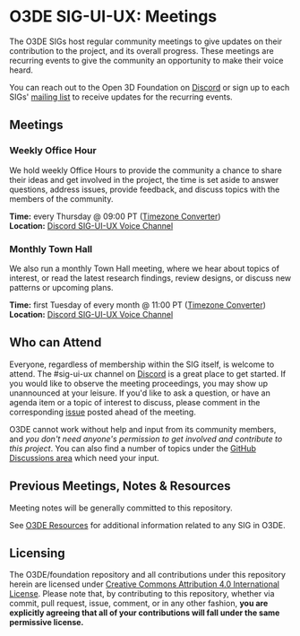 # O3DE SIG-UI-UX: Meetings

The O3DE SIGs host regular community meetings to give updates on their contribution to the project, and its overall progress. These meetings are recurring events to give the community an opportunity to make their voice heard.

You can reach out to the Open 3D Foundation on [Discord](https://discord.gg/F8jjUmpCBG) or sign up to each SIGs' [mailing list](https://lists.o3de.org/groups) to receive updates for the recurring events.

## Meetings

### Weekly Office Hour
We hold weekly Office Hours to provide the community a chance to share their ideas and get involved in the project, the time is set aside to answer questions, address issues, provide feedback, and discuss topics with the members of the community.

**Time:** every Thursday @ 09:00 PT ([Timezone Converter](https://www.timeanddate.com/worldclock/fixedtime.html?msg=TSC&iso=20221011T08&p1=234&ah=1))  
**Location:** [Discord SIG-UI-UX Voice Channel](https://discord.gg/Mc6jStmuMK)

### Monthly Town Hall
We also run a monthly Town Hall meeting, where we hear about topics of interest, or read the latest research findings, review designs, or discuss new patterns or upcoming plans.

**Time:** first Tuesday of every month @ 11:00 PT ([Timezone Converter](https://www.timeanddate.com/worldclock/fixedtime.html?msg=TSC&iso=20221011T08&p1=234&ah=1))  
**Location:** [Discord SIG-UI-UX Voice Channel](https://discord.gg/Mc6jStmuMK)

## Who can Attend

Everyone, regardless of membership within the SIG itself, is welcome to attend. The #sig-ui-ux channel on [Discord](https://discord.gg/Mc6jStmuMK) is a great place to get started. If you would like to observe the meeting proceedings, you may show up unannounced at your leisure. If you'd like to ask a question, or have an agenda item or a topic of interest to discuss, please comment in the corresponding [issue](https://github.com/o3de/sig-ui-ux/issues) posted ahead of the meeting.

O3DE cannot work without help and input from its community members, and *you don't need anyone's permission to get involved and contribute to this project*. You can also find a number of topics under the [GitHub Discussions area](https://github.com/o3de/foundation/discussions) which need your input.

## Previous Meetings, Notes & Resources

Meeting notes will be generally committed to this repository.

See [O3DE Resources](https://o3de.github.io/o3de/foundation) for additional information related to any SIG in O3DE.

## Licensing

The O3DE/foundation repository and all contributions under this repository herein are licensed under [Creative Commons Attribution 4.0 International License](http://creativecommons.org/licenses/by/4.0/). Please note that, by contributing to this repository, whether via commit, pull request, issue, comment, or in any other fashion, **you are explicitly agreeing that all of your contributions will fall under the same permissive license.**
